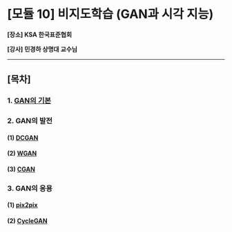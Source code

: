 # [모듈 10] 비지도학습 (GAN과 시각 지능)

**[장소] KSA 한국표준협회**

**[강사] 민경하 상명대 교수님**

---



## [목차]

### 1. [GAN의 기본](https://github.com/sanga327/KSA/blob/main/Module10.%20%EB%B9%84%EC%A7%80%EB%8F%84%ED%95%99%EC%8A%B5(GAN%EA%B3%BC%20%EC%8B%9C%EA%B0%81%EC%A7%80%EB%8A%A5)/document/1.%20GAN%20%EA%B8%B0%EB%B3%B8.md)

### 2. GAN의 발전

####    (1) [DCGAN](https://github.com/sanga327/KSA/blob/main/Module10.%20%EB%B9%84%EC%A7%80%EB%8F%84%ED%95%99%EC%8A%B5(GAN%EA%B3%BC%20%EC%8B%9C%EA%B0%81%EC%A7%80%EB%8A%A5)/document/2.%20GAN%EC%9D%98%20%EB%B0%9C%EC%A0%84%20(1)%20DCGAN.md)

####    (2) [WGAN](https://github.com/sanga327/KSA/blob/main/Module10.%20%EB%B9%84%EC%A7%80%EB%8F%84%ED%95%99%EC%8A%B5(GAN%EA%B3%BC%20%EC%8B%9C%EA%B0%81%EC%A7%80%EB%8A%A5)/document/3.%20GAN%EC%9D%98%20%EB%B0%9C%EC%A0%84%20(2)%20WGAN.md)

####    (3) [CGAN]()

### 3. GAN의 응용

####    (1) [pix2pix]()

####    (2) [CycleGAN]()



